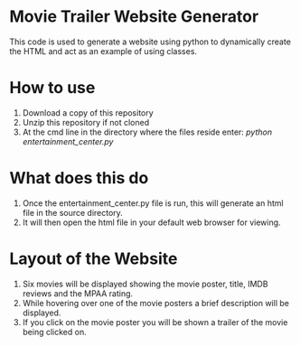 # Movie Trailer Website Generator
This code is used to generate a website using python to dynamically create the HTML and act as an example of using classes.

# How to use
1. Download a copy of this repository
2. Unzip this repository if not cloned
3. At the cmd line in the directory where the files reside enter: *python entertainment_center.py*

# What does this do
1. Once the entertainment_center.py file is run, this will generate an html file in the source directory.
2. It will then open the html file in your default web browser for viewing.

# Layout of the Website
1. Six movies will be displayed showing the movie poster, title, IMDB reviews and the MPAA rating.
2. While hovering over one of the movie posters a brief description will be displayed.
3. If you click on the movie poster you will be shown a trailer of the movie being clicked on.

